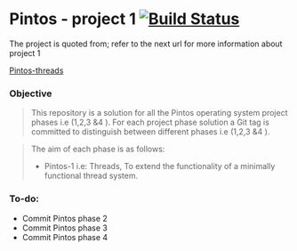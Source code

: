 # Pintos - project 1 [![Build Status](https://travis-ci.com/ziyadelbanna/Pintos-1.svg?branch=master)](https://travis-ci.com/ziyadelbanna/Pintos-1)

The project is quoted from; refer to the next url for more information about project 1 

[Pintos-threads](http://web.stanford.edu/class/cs140/projects/pintos/pintos_1.html#SEC15)

### Objective

> This repository is a solution for all the Pintos operating system project phases i.e (1,2,3 &4 ). For each project phase solution a Git tag is committed to distinguish between different phases i.e (1,2,3 &4 ).

> The aim of each phase is as follows:
> * Pintos-1 i.e: Threads, To extend the functionality of a minimally functional thread system.


### To-do:
* Commit Pintos phase 2
* Commit Pintos phase 3
* Commit Pintos phase 4
